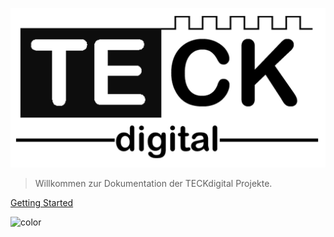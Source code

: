 ![logo](_assets/Logo.png ':size=300')

> Willkommen zur Dokumentation der TECKdigital Projekte.

[Getting Started](/de/quickstart)


<!-- background color -->

![color](#fff)
